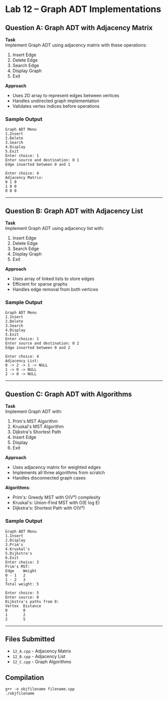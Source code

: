 # Lab 12 – Graph ADT Implementations

## Question A: Graph ADT with Adjacency Matrix

**Task**  
Implement Graph ADT using adjacency matrix with these operations:  
1. Insert Edge  
2. Delete Edge  
3. Search Edge  
4. Display Graph  
5. Exit  

**Approach**  
- Uses 2D array to represent edges between vertices  
- Handles undirected graph implementation  
- Validates vertex indices before operations  


### Sample Output  
```
Graph ADT Menu
1.Insert
2.Delete
3.Search
4.Display
5.Exit
Enter choice: 1
Enter source and destination: 0 1
Edge inserted between 0 and 1

Enter choice: 4
Adjacency Matrix:
0 1 0 
1 0 0 
0 0 0
```

---

## Question B: Graph ADT with Adjacency List  

**Task**  
Implement Graph ADT using adjacency list with:  
1. Insert Edge  
2. Delete Edge  
3. Search Edge  
4. Display Graph  
5. Exit  

**Approach**  
- Uses array of linked lists to store edges  
- Efficient for sparse graphs  
- Handles edge removal from both vertices  

### Sample Output  
```
Graph ADT Menu
1.Insert
2.Delete
3.Search
4.Display
5.Exit
Enter choice: 1
Enter source and destination: 0 2
Edge inserted between 0 and 2

Enter choice: 4
Adjacency List:
0 -> 2 -> 1 -> NULL
1 -> 0 -> NULL
2 -> 0 -> NULL
```

---

## Question C: Graph ADT with Algorithms  

**Task**  
Implement Graph ADT with:  
1. Prim's MST Algorithm  
2. Kruskal's MST Algorithm  
3. Dijkstra's Shortest Path  
4. Insert Edge  
5. Display  
6. Exit  

**Approach**  
- Uses adjacency matrix for weighted edges  
- Implements all three algorithms from scratch  
- Handles disconnected graph cases  

**Algorithms**:  
- Prim's: Greedy MST with O(V²) complexity  
- Kruskal's: Union-Find MST with O(E log E)  
- Dijkstra's: Shortest Path with O(V²)  

### Sample Output  
```
Graph ADT Menu
1.Insert
2.Display
3.Prim's
4.Kruskal's
5.Dijkstra's
6.Exit
Enter choice: 3
Prim's MST:
Edge    Weight
0 - 1   2
1 - 2   3
Total weight: 5

Enter choice: 5
Enter source: 0
Dijkstra's paths from 0:
Vertex  Distance
0       0
1       2
2       5
```

---

## Files Submitted  
- `12_A.cpp` - Adjacency Matrix  
- `12_B.cpp` - Adjacency List  
- `12_C.cpp` - Graph Algorithms  

## Compilation  

```
g++ -o objfilename filename.cpp  
./objfilename
```
